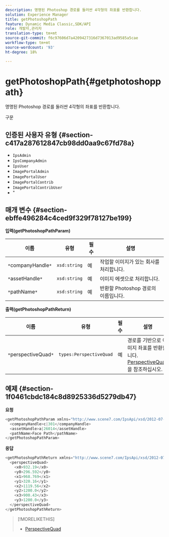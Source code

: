 ```yaml
---
description: 명명된 Photoshop 경로를 둘러싼 4각형의 좌표를 반환합니다.
solution: Experience Manager
title: getPhotoshopPath
feature: Dynamic Media Classic,SDK/API
role: 개발자,관리자
translation-type: tm+mt
source-git-commit: f6c97606d7a4209427316d7367013ad9585a5cae
workflow-type: tm+mt
source-wordcount: '93'
ht-degree: 18%

---
```



# getPhotoshopPath{#getphotoshoppath}

명명된 Photoshop 경로를 둘러싼 4각형의 좌표를 반환합니다.

구문

## 인증된 사용자 유형 {#section-c417a287612847cb98dd0aa9c67fd78a}

* `IpsAdmin`
* `IpsCompanyAdmin`
* `IpsUser`
* `ImagePortalAdmin`
* `ImagePortalUser`
* `ImagePortalContrib`
* `ImagePortalContribUser`
* &quot;

## 매개 변수 {#section-ebffe496284c4ced9f329f78127be199}

**입력(getPhotoshopPathParam)**

| 이름 | 유형 | 필수 | 설명 |
|---|---|---|---|
| `*`companyHandle`*` | `xsd:string` | 예 | 작업할 이미지가 있는 회사를 처리합니다. |
| `*`assetHandle`*` | `xsd:string` | 예 | 이미지 에셋으로 처리합니다. |
| `*`pathName`*` | `xsd:string` | 예 | 반환할 Photoshop 경로의 이름입니다. |

**출력(getPhotoshopPathReturn)**

| 이름 | 유형 | 필수 | 설명 |
|---|---|---|---|
| `*`perspectiveQuad`*` | `types:PerspectiveQuad` | 예 | 경로를 기반으로 이미지 좌표를 반환합니다. [PerspectiveQuad](../../../types/c-data-types/r-perspective-quad.md#reference-3c1f780f9c264e5b870b1ade24566204)을 참조하십시오. |

## 예제 {#section-1f0461cbdc184c8d8925336d5279db47}

**요청**

```java
<getPhotoshopPathParam xmlns="http://www.scene7.com/IpsApi/xsd/2012-07-31">
  <companyHandle>c|301</companyHandle>
  <assetHandle>a|26014</assetHandle>
  <pathName>Face Path</pathName>
</getPhotoshopPathParam>
```

**응답**

```java
<getPhotoshopPathReturn xmlns="http://www.scene7.com/IpsApi/xsd/2012-07-31">
  <perspectiveQuad>
    <x0>932.19</x0>
    <y0>296.592</y0>
    <x1>968.769</x1>
    <y1>320.16</y1>
    <x2>1119.56</x2>
    <y2>1200.0</y2>
    <x3>900.43</x3>
    <y3>1200.0</y3>
  </perspectiveQuad>
</getPhotoshopPathReturn>
```

>[!MORELIKETHIS]
>
>* [PerspectiveQuad](../../../types/c-data-types/r-perspective-quad.md#reference-3c1f780f9c264e5b870b1ade24566204)

